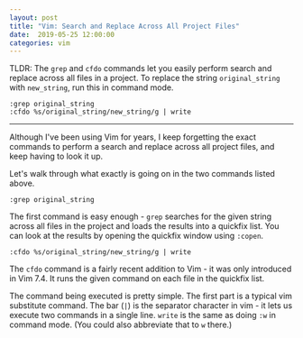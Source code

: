 ```yaml
---
layout: post
title: "Vim: Search and Replace Across All Project Files"
date:  2019-05-25 12:00:00
categories: vim
---
```


TLDR:
The `grep` and `cfdo` commands
let you easily perform
search and replace
across all files in a project.
To replace the string `original_string`
with `new_string`,
run this in command mode.

```
:grep original_string
:cfdo %s/original_string/new_string/g | write
```

---

Although I've been using Vim for years,
I keep forgetting
the exact commands
to perform a search and replace
across all project files,
and keep having to look it up.

Let's walk through
what exactly is going on
in the two commands listed above.

```vim
:grep original_string
```

The first command is easy enough -
`grep` searches for the given string
across all files in the project
and loads the results into a quickfix list.
You can look at the results
by opening the quickfix window using `:copen`.

```vim
:cfdo %s/original_string/new_string/g | write
```

The `cfdo` command is
a fairly recent addition to Vim -
it was only introduced in Vim 7.4.
It runs the given command
on each file in the quickfix list.

The command being executed is pretty simple.
The first part is a typical vim substitute command.
The bar (`|`) is the separator character in vim -
it lets us execute two commands in a single line.
`write` is the same as doing `:w` in command mode.
(You could also abbreviate that to `w` there.)
